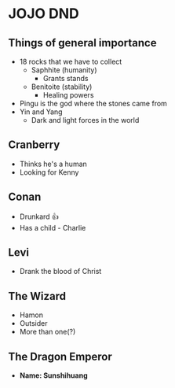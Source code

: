 # JOJO DND

## Things of general importance
* 18 rocks that we have to collect
  * Saphhite (humanity)
    * Grants stands
  * Benitoite (stability)
    * Healing powers
* Pingu is the god where the stones came from
* Yin and Yang
  * Dark and light forces in the world

## Cranberry
* Thinks he's a human
* Looking for Kenny

## Conan
* Drunkard :thumbsup:
* Has a child - Charlie

## Levi
* Drank the blood of Christ

## The Wizard
* Hamon
* Outsider
* More than one(?)

## The Dragon Emperor
* **Name: Sunshihuang**
